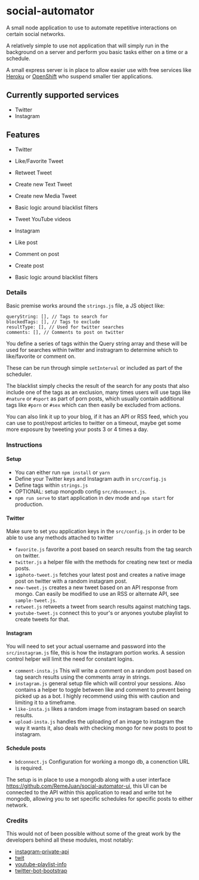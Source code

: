 # social-automator
A small node application to use to automate repetitive interactions on certain social networks.

A relatively simple to use not application that will simply run in the background on a server and perform you basic tasks either on a time or a schedule.

A small express server is in place to allow easier use with free services like [Heroku](https://www.heroku.com) or [OpenShift](http://openshift.redhat.com/) who suspend smaller tier applications.

## Currently supported services
 * Twitter
 * Instagram

## Features
 * Twitter
  * Like/Favorite Tweet
  * Retweet Tweet
  * Create new Text Tweet
  * Create new Media Tweet
  * Basic logic around blacklist filters
  * Tweet YouTube videos

 * Instagram
  * Like post
  * Comment on post
  * Create post
  * Basic logic around blacklist filters

### Details
Basic premise works around the `strings.js` file, a JS object like:
```
queryString: [], // Tags to search for
blockedTags: [], // Tags to exclude
resultType: [], // Used for twitter searches
comments: [], // Comments to post on twitter
```

You define a series of tags within the Query string array and these will be used for searches within twitter and instragram to determine which to like/favorite or comment on.

These can be run through simple `setInterval` or included as part of the scheduler.

The blacklist simply checks the result of the search for any posts that also include one of the tags as an exclusion, many times users will use tags like `#nature` or `#sport` as part of porn posts, which usually contain additional tags like `#porn` or `#sex` which can then easily be excluded from actions.

You can also link it up to your blog, if it has an API or RSS feed, which you can use to post/repost articles to twitter on a timeout, maybe get some more exposure by tweeting your posts 3 or 4 times a day.

### Instructions

#### Setup

* You can either run `npm install` or `yarn`
* Define your Twitter keys and Instagram auth in `src/config.js`
* Define tags within `strings.js`
* OPTIONAL: setup mongodb config `src/dbconnect.js`.
* `npm run serve` to start application in dev mode and `npm start` for production.

#### Twitter
Make sure to set you application keys in the `src/config.js` in order to be able to use any methods attached to twitter

 * `favorite.js` favorite a post based on search results from the tag search on twitter.
 * `twitter.js` a helper file with the methods for creating new text or media posts.
 * `igphoto-tweet.js` fetches your latest post and creates a native image post on twitter with a random instagram post.
 * `new-tweet.js` creates a new tweet based on an API response from mongo. Can easily be modified to use an RSS or alternate API, see `sample-tweet.js`.
 * `retweet.js` retweets a tweet from search results against matching tags.
 * `youtube-tweet.js` connect this to your's or anyones youtube playlist to create tweets for that.

#### Instagram
You will need to set your actual username and password into the `src/instagram.js` file, this is how the instagram portion works. A session control helper will limit the need for constant logins.

 * `comment-insta.js` This will write a comment on a random post based on tag search results using the comments array in strings.
 * `instagram.js` general setup file which will control your sessions. Also contains a helper to toggle between like and comment to prevent being picked up as a bot. I highly recommend using this with caution and limiting it to a timeframe.
 * `like-insta.js` likes a random image from instagram based on search results.
 * `upload-insta.js` handles the uploading of an image to instagram the way it wants it, also deals with checking mongo for new posts to post to instagram.

#### Schedule posts
 * `bdconnect.js` Configuration for working a mongo db, a conenction URL is required.

The setup is in place to use a mongodb along with a user interface https://github.com/RemeJuan/social-automator-ui, this UI can be connected to the API within this application to read and write tot he mongodb, allowing you to set specific schedules for specific posts to either network.

### Credits
This would not of been possible without some of the great work by the developers behind all these modules, most notably:

 * [instagram-private-api](https://github.com/huttarichard/instagram-private-api)
 * [twit](https://github.com/ttezel/twit)
 * [youtube-playlist-info](https://github.com/benkaiser/youtube-playlist-info)
 * [twitter-bot-bootstrap](https://github.com/spences10/twitter-bot-bootstrap)
